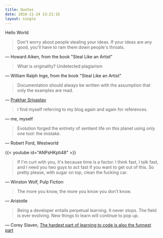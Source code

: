 ```yaml
---
title: Quotes
date: 2016-11-24 13:21:15
layout: single
---
```

Hello World 

> Don't worry about people stealing your ideas. If your ideas are any good, you'll have to ram them down people's throats.

― Howard Aiken, from the book "Steal Like an Artist"

> What is originality? Undetected plagiarism

― William Ralph Inge, from the book "Steal Like an Artist"

> Documentation should always be written with the assumption that only the examples are read.

― [Prakhar Srivastav](http://prakhar.me/articles/the-domain-name-system/)

> I find myself referring to my blog again and again for references.

― me, myself

> Evolution forged the entirety of sentient life on this planet using only one tool: the mistake.

― Robert Ford, Westworld

{{< youtube id="ANPsHKpti48" >}}

> If I'm curt with you, it's because time is a factor. I think fast, I talk fast, and I need you two guys to act fast if you want to get out of this. So pretty please, with sugar on top, clean the fucking car.

― Winston Wolf, Pulp Fiction

> The more you know, the more you know you don’t know.

― Aristotle

> Being a developer entails perpetual learning. It never stops. The field is ever evolving. New things to learn will continue to pop up.

― Corey Slaven, [The hardest part of learning to code is also the funnest part](https://medium.freecodecamp.com/this-is-what-ive-gathered-after-a-year-of-teaching-myself-to-code-9e46bb60db9)
